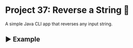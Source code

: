 # Project 37: Reverse a String 🔁

A simple Java CLI app that reverses any input string.

## ▶️ Example

